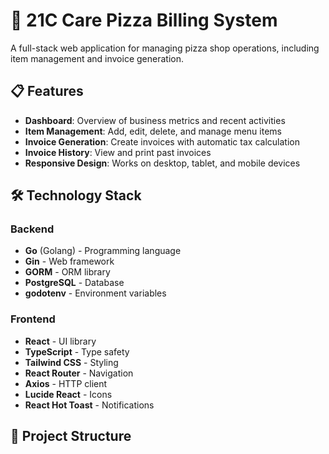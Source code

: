# 🍕 21C Care Pizza Billing System

A full-stack web application for managing pizza shop operations, including item management and invoice generation.

## 📋 Features

- **Dashboard**: Overview of business metrics and recent activities
- **Item Management**: Add, edit, delete, and manage menu items
- **Invoice Generation**: Create invoices with automatic tax calculation
- **Invoice History**: View and print past invoices
- **Responsive Design**: Works on desktop, tablet, and mobile devices

## 🛠️ Technology Stack

### Backend
- **Go** (Golang) - Programming language
- **Gin** - Web framework
- **GORM** - ORM library
- **PostgreSQL** - Database
- **godotenv** - Environment variables

### Frontend
- **React** - UI library
- **TypeScript** - Type safety
- **Tailwind CSS** - Styling
- **React Router** - Navigation
- **Axios** - HTTP client
- **Lucide React** - Icons
- **React Hot Toast** - Notifications

## 📁 Project Structure

